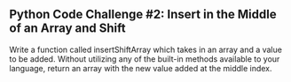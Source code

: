## Python Code Challenge #2: Insert in the Middle of an Array and Shift 

Write a function called insertShiftArray which takes in an array and a value to be added. Without utilizing any of the built-in methods available to your language, return an array with the new value added at the middle index.